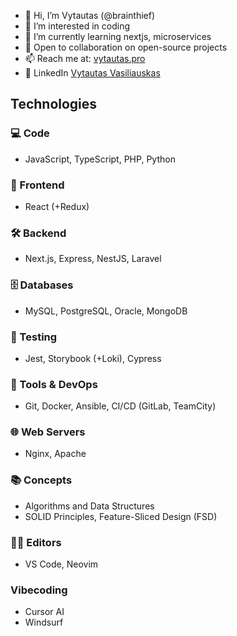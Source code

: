 - 👋 Hi, I’m Vytautas (@brainthief)
- 👀 I’m interested in coding
- 🌱 I’m currently learning nextjs, microservices
- 💞️ Open to collaboration on open-source projects
- 📫 Reach me at: [vytautas.pro](https://vytautas.pro)
- 🔗 LinkedIn [Vytautas Vasiliauskas](https://www.linkedin.com/in/vytautas-vasiliauskas-321088155/)

## Technologies

### 💻 Code
- JavaScript, TypeScript, PHP, Python

### 🎨 Frontend
- React (+Redux)

### 🛠️ Backend
- Next.js, Express, NestJS, Laravel

### 🗄️ Databases
- MySQL, PostgreSQL, Oracle, MongoDB

### 🧪 Testing
- Jest, Storybook (+Loki), Cypress

### 🔧 Tools & DevOps
- Git, Docker, Ansible, CI/CD (GitLab, TeamCity)

### 🌐 Web Servers
- Nginx, Apache

### 📚 Concepts
- Algorithms and Data Structures  
- SOLID Principles, Feature-Sliced Design (FSD)

### 🧑‍💻 Editors
- VS Code, Neovim

### Vibecoding
- Cursor AI
- Windsurf

  
<!---
brainthief/brainthief is a ✨ special ✨ repository because its `README.md` (this file) appears on your GitHub profile.
You can click the Preview link to take a look at your changes.
--->

